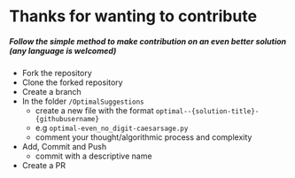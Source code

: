 # Thanks for wanting to contribute

##### Follow the simple method to make contribution on an even better solution (any language is welcomed)

- Fork the repository
- Clone the forked repository
- Create a branch
- In the folder `/OptimalSuggestions`
  - create a new file with the format `optimal--{solution-title}-{githubusername}`
  - e.g `optimal-even_no_digit-caesarsage.py`
  - comment your thought/algorithmic process and complexity
- Add, Commit and Push
  - commit with a descriptive name
- Create a PR
